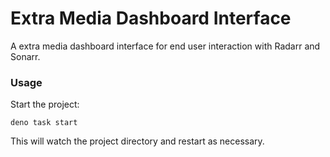# Extra Media Dashboard Interface

A extra media dashboard interface for end user interaction with Radarr and
Sonarr.

### Usage

Start the project:

```
deno task start
```

This will watch the project directory and restart as necessary.
